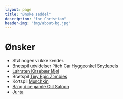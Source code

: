 ```yaml
---
layout: page
title: "Ønske seddel"
description: "for Christian"
header-img: "img/about-bg.jpg"
---
```

# Ønsker

 * Støt nogen vi ikke kender.
 * Brætspil udvidelser Pitch Car [Hyggeonkel](https://www.hyggeonkel.dk/soeg/?q=Pitch+Car%3A+Extension&cat=boa) [Snydepels](https://snydepels.dk/pages/search-results-page?q=PitchCar%3A+Extension)
 * [Lahrsten Kirsebær Mjøl](https://www.lahrsten.dk/produkter/12kirsebaermjod.html)
 * Brætspil [Tiny Epic Zombies](https://www.hyggeonkel.dk/produkt/tiny-epic-zombies)
 * Kortspil [Munchkin](https://www.hyggeonkel.dk/produkt/munchkin)
 * [Bang dice gamle Old Saloon](https://www.hyggeonkel.dk/produkt/bang-dice-game-old-saloon)
 * [Junta](https://www.hyggeonkel.dk/produkt/junta)
 
 


